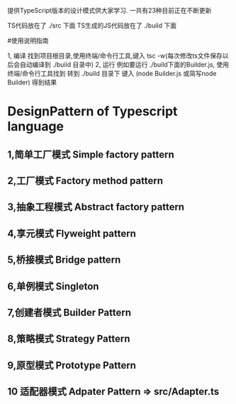 提供TypeScript版本的设计模式供大家学习. 一共有23种目前正在不断更新

TS代码放在了   ./src  下面
TS生成的JS代码放在了 ./build  下面

#使用说明指南

1, 编译   找到项目根目录,使用终端/命令行工具,键入  tsc -w(每次修改ts文件保存以后会自动编译到 ./build 目录中)
2, 运行   例如要运行 ./build下面的Builder.js,  使用终端/命令行工具找到 转到 ./build 目录下   键入 (node Builder.js 或简写node Builder) 得到结果



# DesignPattern of Typescript language

## 1,简单工厂模式 Simple factory pattern
## 2,工厂模式  Factory method pattern
## 3,抽象工程模式 Abstract factory pattern
## 4,享元模式 Flyweight pattern
## 5,桥接模式 Bridge pattern
## 6,单例模式 Singleton
## 7,创建者模式 Builder Pattern
## 8,策略模式 Strategy Pattern
## 9,原型模式 Prototype Pattern
## 10 适配器模式 Adpater Pattern => src/Adapter.ts
